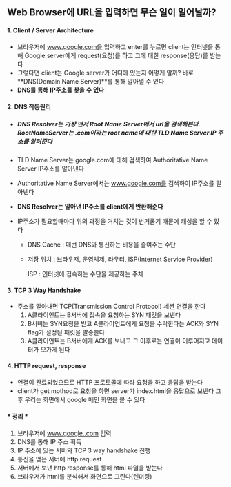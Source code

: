 ## Web Browser에 URL을 입력하면 무슨 일이 일어날까?



#### 1. Client / Server Architecture

- 브라우저에 www.google.com을 입력하고 enter를 누르면 client는 인터넷을 통해 Google server에게 request(요청)를 하고 그에 대한 response(응답)를 받는다
- 그렇다면 client는 Google server가 어디에 있는지 어떻게 알까? 바로 **DNS(Domain Name Server)**를 통해 알아낼 수 있다
- **DNS를 통해 IP주소를 찾을 수 있다** 



#### 2. DNS 작동원리

- ##### DNS Resolver는 가장 먼저 Root Name Server에서 url을 검색해본다. RootNameServer는 .com이라는 root name에 대한 TLD Name Server IP 주소를 알려준다

- TLD Name Server는 google.com에 대해 검색하여 Authoritative Name Server IP주소를 알아낸다

- Authoritative Name Server에서는 www.google.com를 검색하여 IP주소를 알아낸다 

- **DNS Resolver는 알아낸 IP주소를 client에게 반환해준다**

- IP주소가 필요할때마다 위의 과정을 거치는 것이 번거롭기 때문에 캐싱을 할 수 있다

  - DNS Cache : 매번 DNS와 통신하는 비용을 줄여주는 수단

  - 저장 위치 : 브라우저, 운영체제, 라우터, ISP(Internet Service Provider)

    ISP : 인터넷에 접속하는 수단을 제공하는 주체



#### 3. TCP 3 Way Handshake

- 주소를 알아내면 TCP(Transmission Control Protocol) 세션 연결을 한다
  1. A클라이언트는 B서버에 접속을 요청하는 SYN 패킷을 보낸다
  2. B서버는 SYN요청을 받고 A클라이언트에게 요청을 수락한다는 ACK와 SYN flag가 설정된 패킷을 발송한다
  3. A클라이언트는 B서버에게 ACK를 보내고 그 이후로는 연결이 이루어지고 데이터가 오가게 된다



#### 4. HTTP request, response

- 연결이 완료되었으므로 HTTP 프로토콜에 따라 요청을 하고 응답을 받는다
- client가 get mothod로 요청을 하면 server가 index.html을 응답으로 보낸다 그 후 우리는 화면에서 google 메인 화면을 볼 수 있다



#### * 정리 *

1. 브라우저에 www.google..com 입력
2. DNS를 통해 IP 주소 획득
3. IP 주소에 있는 서버와 TCP 3 way handshake 진행
4. 통신을 맺은 서버에 http request
5. 서버에서 보낸 http response를 통해 html 파일을 받는다
6. 브라우저가 html를 분석해서 화면으로 그린다(렌더링)

